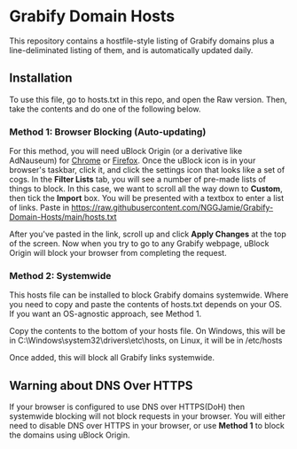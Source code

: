 
# Grabify Domain Hosts
This repository contains a hostfile-style listing of Grabify domains plus a line-deliminated listing of them, and is automatically updated daily. 

## Installation
To use this file, go to hosts.txt in this repo, and open the Raw version. Then, take the contents and do one of the following below.

### Method 1: Browser Blocking (Auto-updating)
For this method, you will need uBlock Origin (or a derivative like AdNauseum) for [Chrome](https://chrome.google.com/webstore/detail/ublock-origin/cjpalhdlnbpafiamejdnhcphjbkeiagm) or [Firefox](https://addons.mozilla.org/en-US/firefox/addon/ublock-origin/?utm_source=addons.mozilla.org&utm_medium=referral&utm_content=homepage-collection-featured). Once the uBlock icon is in your browser's taskbar, click it, and click the settings icon that looks like a set of cogs. In the **Filter Lists** tab, you will see a number of pre-made lists of things to block. In this case, we want to scroll all the way down to **Custom**, then tick the **Import** box. You will be presented with a textbox to enter a list of links. Paste in https://raw.githubusercontent.com/NGGJamie/Grabify-Domain-Hosts/main/hosts.txt

After you've pasted in the link, scroll up and click **Apply Changes** at the top of the screen. Now when you try to go to any Grabify webpage, uBlock Origin will block your browser from completing the request.

### Method 2: Systemwide
This hosts file can be installed to block Grabify domains systemwide. Where you need to copy and paste the contents of hosts.txt depends on your OS. If you want an OS-agnostic approach, see Method 1.

Copy the contents to the bottom of your hosts file. On Windows, this will be in C:\Windows\system32\drivers\etc\hosts, on Linux, it will be in /etc/hosts

Once added, this will block all Grabify links systemwide.

## Warning about DNS Over HTTPS
If your browser is configured to use DNS over HTTPS(DoH) then systemwide blocking will not block requests in your browser. You will either need to disable DNS over HTTPS in your browser, or use **Method 1** to block the domains using uBlock Origin.

